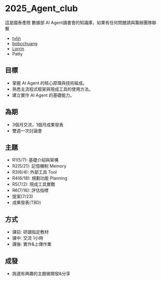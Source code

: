 # 2025_Agent_club
這是國泰產險 數據部 AI Agent讀書會的知識庫，如果有任何問題請與籌辦團隊聯繫
- [tylin](https://github.com/tylin30)
- [bobcchuang](https://github.com/bobcchuang)
- [Lorrin](https://github.com/nlchen510)
- Patty

## 目標
- 掌握 AI Agent 的核心原理與技術組成。
- 熟悉主流程式框架與現成工具的使用方法。
- 建立實作 AI Agent 的基礎能力。

## 為期
- 3個月交流，1個月成果發表
- 雙週一次討論會

## 主題
- R1(5/7): 基礎介紹與架構
- R2(5/21): 記憶機制 Memory 
- R3(6/4): 外部工具 Tool
- R4(6/18): 規劃功能 Planning
- R5(7/2): 現成工具實戰 
- R6(7/16): 評估指標
- 提案(7/23)
- 成果發表(TBD)

## 方式
- 課前: 研讀指定教材
- 課中: 交流 1小時
- 課後: 實作&上傳作業

## 成發
- 挑選有興趣的主題做開發&分享

